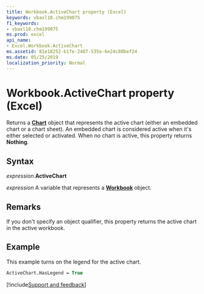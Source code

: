 ```yaml
---
title: Workbook.ActiveChart property (Excel)
keywords: vbaxl10.chm199075
f1_keywords:
- vbaxl10.chm199075
ms.prod: excel
api_name:
- Excel.Workbook.ActiveChart
ms.assetid: 81e18252-b1fe-2487-535e-6e24c80bef24
ms.date: 05/25/2019
localization_priority: Normal
---
```



# Workbook.ActiveChart property (Excel)

Returns a **[Chart](Excel.Chart(object).md)** object that represents the active chart (either an embedded chart or a chart sheet). An embedded chart is considered active when it's either selected or activated. When no chart is active, this property returns **Nothing**.


## Syntax

_expression_.**ActiveChart**

_expression_ A variable that represents a **[Workbook](Excel.Workbook.md)** object.


## Remarks

If you don't specify an object qualifier, this property returns the active chart in the active workbook.


## Example

This example turns on the legend for the active chart.

```vb
ActiveChart.HasLegend = True
```




[!include[Support and feedback](~/includes/feedback-boilerplate.md)]